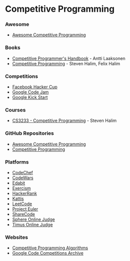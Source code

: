 # Competitive Programming

### Awesome

* [Awesome Competitive Programming](https://github.com/lnishan/awesome-competitive-programming)

### Books

* [Competitive Programmer's Handbook](https://cses.fi/book/book.pdf) - Antti Laaksonen
* [Competitive Programming](https://www.comp.nus.edu.sg/\~stevenha/myteaching/competitive\_programming/cp1.pdf) - Steven Halim, Felix Halim

### Competitions

* [Facebook Hacker Cup](https://www.facebook.com/codingcompetitions/hacker-cup/)
* [Google Code Jam](https://codingcompetitions.withgoogle.com/codejam)
* [Google Kick Start](https://codingcompetitions.withgoogle.com/kickstart)

### Courses

* [CS3233 - Competitive Programming](https://www.comp.nus.edu.sg/\~stevenha/cs3233.html) - Steven Halim

### GitHub Repositories

* [Awesome Competitive Programming](https://github.com/lnishan/awesome-competitive-programming)
* [Competitive Programming](https://github.com/manishbisht/Competitive-Programming)

### Platforms

* [CodeChef](https://www.codechef.com/)
* [CodeWars](https://www.codewars.com/)
* [Edabit](https://edabit.com/)
* [Exercism](https://exercism.io/)
* [HackerRank](https://www.hackerrank.com)
* [Kattis](https://open.kattis.com/)
* [LeetCode](https://leetcode.com/)
* [Project Euler](https://projecteuler.net/)
* [ShareCode](https://sharecode.io/)
* [Sphere Online Judge](https://www.spoj.com/problems/classical/)
* [Timus Online Judge](https://acm.timus.ru/)

### Websites

* [Competitive Programming Algorithms](https://cp-algorithms.com/)
* [Google Code Competitions Archive](https://zibada.guru/gcj/)
